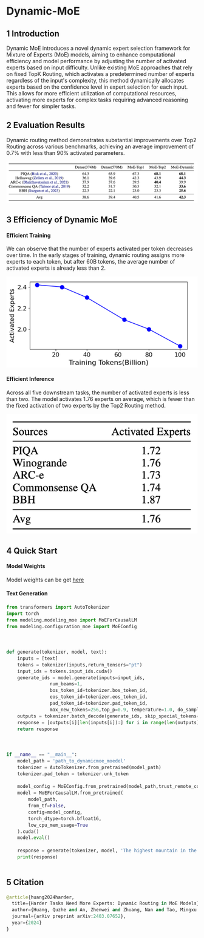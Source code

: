 # Dynamic-MoE

## 1 Introduction

Dynamic MoE introduces a novel dynamic expert selection framework for Mixture of Experts (MoE) models, aiming to enhance computational efficiency and model performance by adjusting the number of activated experts based on input difficulty. Unlike existing MoE approaches that rely on fixed TopK Routing, which activates a predetermined number of experts regardless of the input's complexity, this method dynamically allocates experts based on the confidence level in expert selection for each input. This allows for more efficient utilization of computational resources, activating more experts for complex tasks requiring advanced reasoning and fewer for simpler tasks. 



## 2 Evaluation Results

Dynamic routing method demonstrates substantial improvements over Top2 Routing across various benchmarks, achieving an average improvement of 0.7% with less than 90% activated parameters.

![image-20240730231615035](./pics/evaluation_res.png)



## 3 Efficiency of Dynamic MoE

#### Efficient Training

We can observe that the number of experts activated per token decreases over time. In the early stages of training, dynamic routing assigns more experts to each token, but after 60B tokens, the average number of activated experts is already less than 2. 

![image-20240729211947115](./pics/effcient_training.png)



#### Efficient Inference

Across all five downstream tasks, the number of activated experts is less than two. The model activates 1.76 experts on average, which is fewer than the fixed activation of two experts by the Top2 Routing method.

![image-20240729211947112](./pics/effcient_inference.png)



## 4 Quick Start

#### Model Weights

Model weights can be get [here](https://huggingface.co/AnLan577/Dynamic_MoE)



#### Text Generation

```python
from transformers import AutoTokenizer
import torch
from modeling.modeling_moe import MoEForCausalLM
from modeling.configuration_moe import MoEConfig



def generate(tokenizer, model, text):
    inputs = [text]
    tokens = tokenizer(inputs,return_tensors="pt")
    input_ids = tokens.input_ids.cuda()
    generate_ids = model.generate(inputs=input_ids,
                num_beams=1, 
                bos_token_id=tokenizer.bos_token_id,
                eos_token_id=tokenizer.eos_token_id,
                pad_token_id=tokenizer.pad_token_id,
                max_new_tokens=256,top_p=0.9, temperature=1.0, do_sample=True)
    outputs = tokenizer.batch_decode(generate_ids, skip_special_tokens=True, clean_up_tokenization_spaces=False)
    response = [outputs[i][len(inputs[i]):] for i in range(len(outputs))][0]
    return response    
    
    

if __name__ == "__main__":
    model_path = 'path_to_dynamicmoe_moedel'
    tokenizer = AutoTokenizer.from_pretrained(model_path)
    tokenizer.pad_token = tokenizer.unk_token

    model_config = MoEConfig.from_pretrained(model_path,trust_remote_code=True)
    model = MoEForCausalLM.from_pretrained(
        model_path,
        from_tf=False,
        config=model_config,
        torch_dtype=torch.bfloat16,
        low_cpu_mem_usage=True
    ).cuda()    
    model.eval() 

    response = generate(tokenizer, model, 'The highest mountain in the world is')
    print(response)
    

```



## 5 Citation

```python
@article{huang2024harder,
  title={Harder Tasks Need More Experts: Dynamic Routing in MoE Models},
  author={Huang, Quzhe and An, Zhenwei and Zhuang, Nan and Tao, Mingxu and Zhang, Chen and Jin, Yang and Xu, Kun and Chen, Liwei and Huang, Songfang and Feng, Yansong},
  journal={arXiv preprint arXiv:2403.07652},
  year={2024}
}
```

